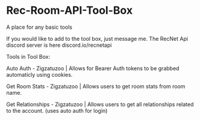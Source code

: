 # Rec-Room-API-Tool-Box
A place for any basic tools

If you would like to add to the tool box, just message me. The RecNet Api discord server is here discord.io/recnetapi

Tools in Tool Box:

Auto Auth - Zigzatuzoo | Allows for Bearer Auth tokens to be grabbed automaticly using cookies.

Get Room Stats - Zigzatuzoo | Allows users to get room stats from room name.

Get Relationships - Zigzatuzoo | Allows users to get all relationships related to the account. (uses auto auth for login)